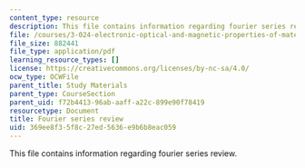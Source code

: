```yaml
---
content_type: resource
description: This file contains information regarding fourier series review.
file: /courses/3-024-electronic-optical-and-magnetic-properties-of-materials-spring-2013/369ee8f35f8c27ed5636e9b6b8eac059_MIT3_024S13_study2.pdf
file_size: 882441
file_type: application/pdf
learning_resource_types: []
license: https://creativecommons.org/licenses/by-nc-sa/4.0/
ocw_type: OCWFile
parent_title: Study Materials
parent_type: CourseSection
parent_uid: f72b4413-96ab-aaff-a22c-899e90f78419
resourcetype: Document
title: Fourier series review
uid: 369ee8f3-5f8c-27ed-5636-e9b6b8eac059
---
```

This file contains information regarding fourier series review.